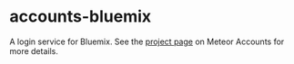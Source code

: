 # accounts-bluemix

A login service for Bluemix. See the [project page](https://www.meteor.com/accounts) on Meteor Accounts for more details.
